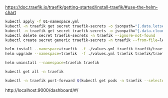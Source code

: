 https://doc.traefik.io/traefik/getting-started/install-traefik/#use-the-helm-chart

```bash
kubectl apply -f 01-namespace.yml
kubectl -n traefik get secret traefik-secrets -o jsonpath="{.data.letsencrypt-email}" | base64 -d; echo
kubectl -n traefik get secret traefik-secrets -o jsonpath="{.data.cloudflare-token}" | base64 -d; echo
kubectl delete secret traefik-secrets -n traefik --ignore-not-found
kubectl create secret generic traefik-secrets -n traefik --from-file=letsencrypt-email=./letsencrypt-email.txt --from-file=cloudflare-token=./cloudflare-token.txt

helm install --namespace=traefik  -f ./values.yml traefik traefik/traefik
helm upgrade --namespace=traefik  -f ./values.yml traefik traefik/traefik

helm uninstall --namespace=traefik traefik
```

```bash
kubectl get all -n traefik
```

```bash
kubectl -n traefik port-forward $(kubectl get pods -n traefik --selector "app.kubernetes.io/name=traefik" --output=name) 9000:9000
```

http://localhost:9000/dashboard/#/
